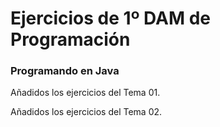 # Ejercicios de 1º DAM de Programación
### Programando en Java

Añadidos los ejercicios del Tema 01.

Añadidos los ejercicios del Tema 02.


